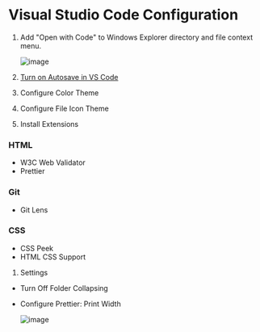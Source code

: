 # Visual Studio Code Configuration

1. Add "Open with Code" to Windows Explorer directory and file context menu.

   ![image](https://github.com/craigmckeachie/yearup-pgh-spring-2023/assets/1474579/17e8bdc1-acdc-4a5b-bc13-d21eb5287a17)

1. [Turn on Autosave in VS Code](https://stackoverflow.com/a/56480358/48175)

1. Configure Color Theme

1. Configure File Icon Theme

1. Install Extensions

### HTML
- W3C Web Validator
- Prettier

### Git
- Git Lens

### CSS

- CSS Peek
- HTML CSS Support

1. Settings

- Turn Off Folder Collapsing

- Configure Prettier: Print Width

  ![image](https://github.com/craigmckeachie/yearup-pgh-spring-2023/assets/1474579/a56da5fc-037b-419d-bde7-43fbcef46735)

